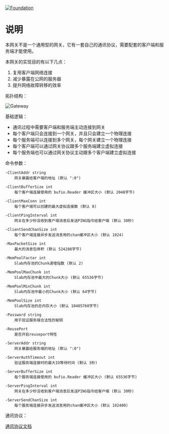 [![Foundation](https://img.shields.io/badge/Golang-Foundation-green.svg)](http://golangfoundation.org)

说明
====

本网关不是一个通用型的网关，它有一套自己的通讯协议，需要配套的客户端和服务端才能使用。

本网关的实现目的有以下几点：

1. 复用客户端网络连接
2. 减少暴露在公网的服务器
3. 提升网络故障转移的效率

拓扑结构：

![Gateway](https://raw.githubusercontent.com/fastgo/gateway/master/README.png)

基础逻辑：

+ 通讯过程中需要客户端和服务端主动连接到网关
+ 每个客户端只会连接到一个网关，并且只会建立一个物理连接
+ 每个服务端可以连接到多个网关，每个网关建立一个物理连接
+ 每个客户端可以通过网关协议跟多个服务端建立虚拟连接
+ 每个服务端也可以通过网关协议主动跟多个客户端建立虚拟连接

命令参数：

```
-ClientAddr string
	网关暴露给客户端的地址 (默认 ":0")

-ClientBufferSize int
	每个客户端连接使用的 bufio.Reader 缓冲区大小 (默认 2048字节)

-ClientMaxConn int
	每个客户端可以创建的最大虚拟连接数 (默认 8)

-ClientPingInterval int
	网关在多少秒没收到客户端消息后发送PING指令给客户端 (默认 30秒)

-ClientSendChanSize int
	每个客户端连接异步发送消息用的chan缓冲区大小 (默认 1024)

-MaxPacketSize int
	最大的消息包体积 (默认 524288字节)

-MemPoolFactor int
	Slab内存池的Chunk递增指数 (默认 2)

-MemPoolMaxChunk int
	Slab内存池中最大的Chunk大小 (默认 65536字节)

-MemPoolMinChunk int
	Slab内存池中最小的Chunk大小 (默认 64字节)

-MemPoolSize int
	Slab内存池的总内存大小 (默认 10485760字节)

-Password string
	用于验证服务端合法性的秘钥

-ReusePort
	是否开启reuseport特性

-ServerAddr string
	网关暴露给服务端的地址 (默认 ":0")

-ServerAuthTimeout int
	验证服务端连接时的最大IO等待时间 (默认 3秒)

-ServerBufferSize int
	每个服务端连接使用的 bufio.Reader 缓冲区大小 (默认 65536字节)

-ServerPingInterval int
	网关在多少秒没收到客户端消息后发送PING指令给客户端 (默认 30秒)

-ServerSendChanSize int
	每个服务端连接异步发送消息用的chan缓冲区大小 (默认 102400)
```

通讯协议：

[通讯协议文档](https://github.com/fastgo/gateway/tree/master/gateway)
